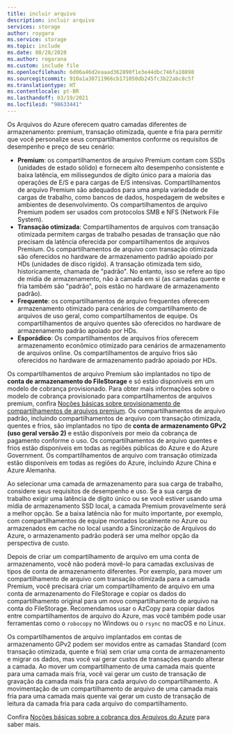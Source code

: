 ```yaml
---
title: incluir arquivo
description: incluir arquivo
services: storage
author: roygara
ms.service: storage
ms.topic: include
ms.date: 08/28/2020
ms.author: rogarana
ms.custom: include file
ms.openlocfilehash: 6d06a46d2eaaad362890f1e3e44dbc746fa10898
ms.sourcegitcommit: 910a1a38711966cb171050db245fc3b22abc8c5f
ms.translationtype: HT
ms.contentlocale: pt-BR
ms.lasthandoff: 03/19/2021
ms.locfileid: "98633441"
---
```

Os Arquivos do Azure oferecem quatro camadas diferentes de armazenamento: premium, transação otimizada, quente e fria para permitir que você personalize seus compartilhamentos conforme os requisitos de desempenho e preço de seu cenário:

- **Premium**: os compartilhamentos de arquivo Premium contam com SSDs (unidades de estado sólido) e fornecem alto desempenho consistente e baixa latência, em milissegundos de dígito único para a maioria das operações de E/S e para cargas de E/S intensivas. Compartilhamentos de arquivo Premium são adequados para uma ampla variedade de cargas de trabalho, como bancos de dados, hospedagem de websites e ambientes de desenvolvimento. Os compartilhamentos de arquivo Premium podem ser usados com protocolos SMB e NFS (Network File System).
- **Transação otimizada**: Compartilhamentos de arquivos com transação otimizada permitem cargas de trabalho pesadas de transação que não precisam da latência oferecida por compartilhamentos de arquivos Premium. Os compartilhamentos de arquivo com transação otimizada são oferecidos no hardware de armazenamento padrão apoiado por HDs (unidades de disco rígido). A transação otimizada tem sido, historicamente, chamada de "padrão". No entanto, isso se refere ao tipo de mídia de armazenamento, não à camada em si (as camadas quente e fria também são "padrão", pois estão no hardware de armazenamento padrão).
- **Frequente**: os compartilhamentos de arquivo frequentes oferecem armazenamento otimizado para cenários de compartilhamento de arquivos de uso geral, como compartilhamentos de equipe. Os compartilhamentos de arquivo quentes são oferecidos no hardware de armazenamento padrão apoiado por HDs.
- **Esporádico**: Os compartilhamentos de arquivos frios oferecem armazenamento econômico otimizado para cenários de armazenamento de arquivos online. Os compartilhamentos de arquivo frios são oferecidos no hardware de armazenamento padrão apoiado por HDs.

Os compartilhamentos de arquivo Premium são implantados no tipo de **conta de armazenamento do FileStorage** e só estão disponíveis em um modelo de cobrança provisionado. Para obter mais informações sobre o modelo de cobrança provisionado para compartilhamentos de arquivos premium, confira [Noções básicas sobre provisionamento de compartilhamentos de arquivos premium](../articles/storage/files/understanding-billing.md#provisioned-model). Os compartilhamentos de arquivo padrão, incluindo compartilhamentos de arquivo com transação otimizada, quentes e frios, são implantados no tipo de **conta de armazenamento GPv2 (uso geral versão 2)** e estão disponíveis por meio da cobrança de pagamento conforme o uso. Os compartilhamentos de arquivo quentes e frios estão disponíveis em todas as regiões públicas do Azure e do Azure Government. Os compartilhamentos de arquivo com transação otimizada estão disponíveis em todas as regiões do Azure, incluindo Azure China e Azure Alemanha.

Ao selecionar uma camada de armazenamento para sua carga de trabalho, considere seus requisitos de desempenho e uso. Se a sua carga de trabalho exigir uma latência de dígito único ou se você estiver usando uma mídia de armazenamento SSD local, a camada Premium provavelmente será a melhor opção. Se a baixa latência não for muito importante, por exemplo, com compartilhamentos de equipe montados localmente no Azure ou armazenados em cache no local usando a Sincronização de Arquivos do Azure, o armazenamento padrão poderá ser uma melhor opção da perspectiva de custo.

Depois de criar um compartilhamento de arquivo em uma conta de armazenamento, você não poderá movê-lo para camadas exclusivas de tipos de conta de armazenamento diferentes. Por exemplo, para mover um compartilhamento de arquivo com transação otimizada para a camada Premium, você precisará criar um compartilhamento de arquivo em uma conta de armazenamento do FileStorage e copiar os dados do compartilhamento original para um novo compartilhamento de arquivo na conta do FileStorage. Recomendamos usar o AzCopy para copiar dados entre compartilhamentos de arquivo do Azure, mas você também pode usar ferramentas como o `robocopy` no Windows ou o `rsync` no macOS e no Linux. 

Os compartilhamentos de arquivo implantados em contas de armazenamento GPv2 podem ser movidos entre as camadas Standard (com transação otimizada, quente e fria) sem criar uma conta de armazenamento e migrar os dados, mas você vai gerar custos de transações quando alterar a camada. Ao mover um compartilhamento de uma camada mais quente para uma camada mais fria, você vai gerar um custo de transação de gravação da camada mais fria para cada arquivo do compartilhamento. A movimentação de um compartilhamento de arquivo de uma camada mais fria para uma camada mais quente vai gerar um custo de transação de leitura da camada fria para cada arquivo do compartilhamento.

Confira [Noções básicas sobre a cobrança dos Arquivos do Azure](../articles/storage/files/understanding-billing.md) para saber mais.